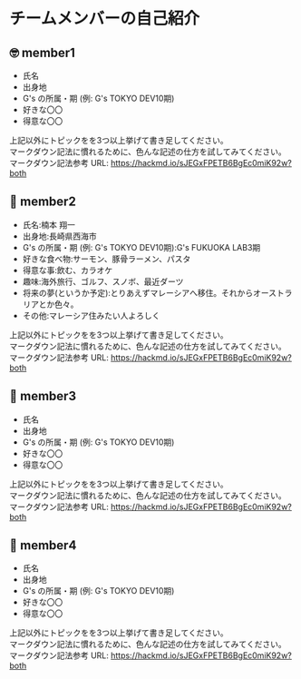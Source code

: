 # チームメンバーの自己紹介

## 🤓 member1

- 氏名
- 出身地
- G's の所属・期 (例: G's TOKYO DEV10期)
- 好きな〇〇
- 得意な〇〇

上記以外にトピックをを3つ以上挙げて書き足してください。  
マークダウン記法に慣れるために、色んな記述の仕方を試してみてください。  
マークダウン記法参考 URL: https://hackmd.io/sJEGxFPETB6BgEc0miK92w?both

## 😬 member2

- 氏名:楠本 翔一
- 出身地:長崎県西海市
- G's の所属・期 (例: G's TOKYO DEV10期):G's FUKUOKA LAB3期
- 好きな食べ物:サーモン、豚骨ラーメン、パスタ
- 得意な事:飲む、カラオケ
- 趣味:海外旅行、ゴルフ、スノボ、最近ダーツ
- 将来の夢(というか予定):とりあえずマレーシアへ移住。それからオーストラリアとか色々。 
- その他:マレーシア住みたい人よろしく

上記以外にトピックをを3つ以上挙げて書き足してください。  
マークダウン記法に慣れるために、色んな記述の仕方を試してみてください。  
マークダウン記法参考 URL: https://hackmd.io/sJEGxFPETB6BgEc0miK92w?both

## 🥴 member3

- 氏名
- 出身地
- G's の所属・期 (例: G's TOKYO DEV10期)
- 好きな〇〇
- 得意な〇〇

上記以外にトピックをを3つ以上挙げて書き足してください。  
マークダウン記法に慣れるために、色んな記述の仕方を試してみてください。  
マークダウン記法参考 URL: https://hackmd.io/sJEGxFPETB6BgEc0miK92w?both

## 🤩 member4

- 氏名
- 出身地
- G's の所属・期 (例: G's TOKYO DEV10期)
- 好きな〇〇
- 得意な〇〇

上記以外にトピックをを3つ以上挙げて書き足してください。  
マークダウン記法に慣れるために、色んな記述の仕方を試してみてください。  
マークダウン記法参考 URL: https://hackmd.io/sJEGxFPETB6BgEc0miK92w?both